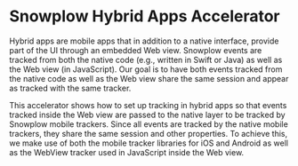 # Snowplow Hybrid Apps Accelerator

Hybrid apps are mobile apps that in addition to a native interface, provide part of the UI through an embedded Web view.
Snowplow events are tracked from both the native code (e.g., written in Swift or Java) as well as the Web view (in JavaScript).
Our goal is to have both events tracked from the native code as well as the Web view share the same session and appear as tracked with the same tracker.

This accelerator shows how to set up tracking in hybrid apps so that events tracked inside the Web view are passed to the native layer to be tracked by Snowplow mobile trackers.
Since all events are tracked by the native mobile trackers, they share the same session and other properties.
To achieve this, we make use of both the mobile tracker libraries for iOS and Android as well as the WebView tracker used in JavaScript inside the Web view.
